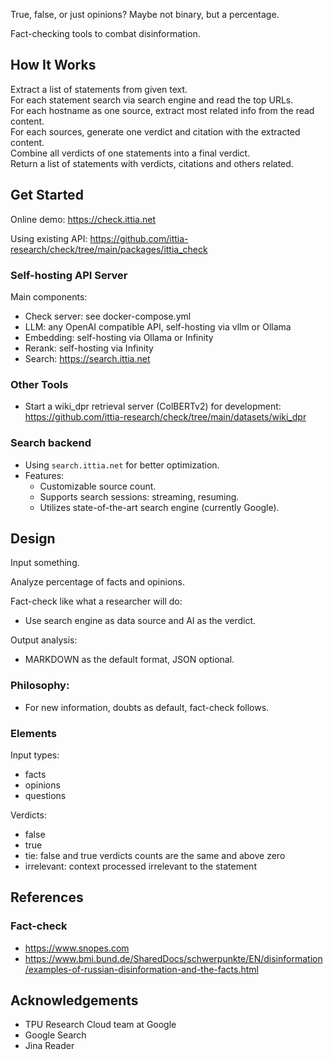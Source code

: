 True, false, or just opinions? Maybe not binary, but a percentage.

Fact-checking tools to combat disinformation.

## How It Works
Extract a list of statements from given text.  
For each statement search via search engine and read the top URLs.  
For each hostname as one source, extract most related info from the read content.  
For each sources, generate one verdict and citation with the extracted content.  
Combine all verdicts of one statements into a final verdict.  
Return a list of statements with verdicts, citations and others related.

## Get Started
Online demo: https://check.ittia.net

Using existing API: https://github.com/ittia-research/check/tree/main/packages/ittia_check

### Self-hosting API Server
Main components:
  - Check server: see docker-compose.yml
  - LLM: any OpenAI compatible API, self-hosting via vllm or Ollama
  - Embedding: self-hosting via Ollama or Infinity
  - Rerank: self-hosting via Infinity
  - Search: https://search.ittia.net

### Other Tools
- Start a wiki_dpr retrieval server (ColBERTv2) for development: https://github.com/ittia-research/check/tree/main/datasets/wiki_dpr

### Search backend
- Using `search.ittia.net` for better optimization.
- Features:
  - Customizable source count.
  - Supports search sessions: streaming, resuming.
  - Utilizes state-of-the-art search engine (currently Google).

## Design
Input something.

Analyze percentage of facts and opinions.

Fact-check like what a researcher will do:
  * Use search engine as data source and AI as the verdict.

Output analysis:
  * MARKDOWN as the default format, JSON optional. 

### Philosophy:
- For new information, doubts as default, fact-check follows.

### Elements
Input types:
- facts
- opinions
- questions

Verdicts:
- false
- true
- tie: false and true verdicts counts are the same and above zero
- irrelevant: context processed irrelevant to the statement

## References
### Fact-check
- https://www.snopes.com
- https://www.bmi.bund.de/SharedDocs/schwerpunkte/EN/disinformation/examples-of-russian-disinformation-and-the-facts.html

## Acknowledgements
- TPU Research Cloud team at Google
- Google Search
- Jina Reader
